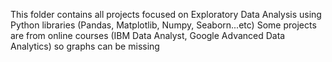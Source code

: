 This folder contains all projects focused on Exploratory Data Analysis using Python libraries (Pandas, Matplotlib, Numpy, Seaborn...etc)
Some projects are from online courses (IBM Data Analyst, Google Advanced Data Analytics) so graphs can be missing
